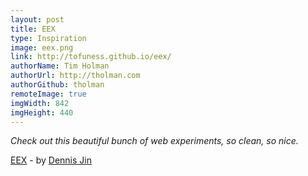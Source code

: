 ```yaml
---
layout: post
title: EEX
type: Inspiration
image: eex.png
link: http://tofuness.github.io/eex/
authorName: Tim Holman
authorUrl: http://tholman.com
authorGithub: tholman
remoteImage: true
imgWidth: 842
imgHeight: 440
---
```


_Check out this beautiful bunch of web experiments, so clean, so nice._

[EEX](http://tofuness.github.io/eex/) - by [Dennis Jin](https://github.com/tofuness)
